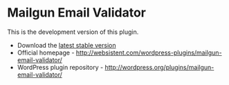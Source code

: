 Mailgun Email Validator
=======================

This is the development version of this plugin.

* Download the [latest stable version](http://downloads.wordpress.org/plugin/mailgun-email-validator.latest-stable.zip)
* Official homepage - http://websistent.com/wordpress-plugins/mailgun-email-validator/
* WordPress plugin repository - http://wordpress.org/plugins/mailgun-email-validator/
